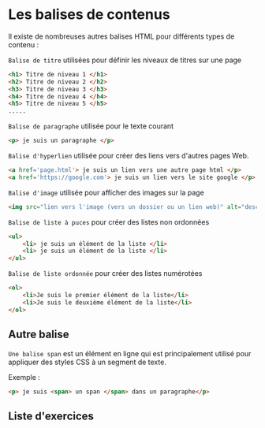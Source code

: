 # Les balises de contenus

Il existe de nombreuses autres balises HTML pour différents types de contenu :

`Balise de titre` utilisées pour définir les niveaux de titres sur une page 

```HTML
<h1> Titre de niveau 1 </h1>
<h2> Titre de niveau 2 </h2>
<h3> Titre de niveau 3 </h3>
<h4> Titre de niveau 4 </h4>
<h5> Titre de niveau 5 </h5>
.....
```
`Balise de paragraphe` utilisée pour le texte courant 

```HTML
<p> je suis un paragraphe </p>
```

`Balise d'hyperlien` utilisée pour créer des liens vers d'autres pages Web.
```HTML
<a href='page.html'> je suis un lien vers une autre page html </p>
<a href='https://google.com'> je suis un lien vers le site google </p>
```
`Balise d'image` utilisée pour afficher des images sur la page
```HTML
<img src="lien vers l'image (vers un dossier ou un lien web)" alt="description de l'image"/>
```

`Balise de liste à puces` pour créer des listes non ordonnées

```HTML
<ul> 
    <li> je suis un élément de la liste </li>
    <li> je suis un élément de la liste </li>
</ul>
```
`Balise de liste ordonnée` pour créer des listes numérotées

```HTML
<ol> 
    <li>Je suis le premier élément de la liste</li>
    <li>Je suis le deuxième élément de la liste</li>
</ol>
```
## Autre balise 

`Une balise span` est un élément en ligne qui est principalement utilisé pour appliquer des styles CSS à un segment de texte.

Exemple : 

```HTML
<p> je suis <span> un span </span> dans un paragraphe</p>
```
## Liste d'exercices